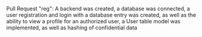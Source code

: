 Pull Request "reg":
    A backend was created, a database was connected, a user registration and login with a database entry was created, as well as the ability to view a profile for an authorized user, a User table model was implemented, as well as hashing of confidential data